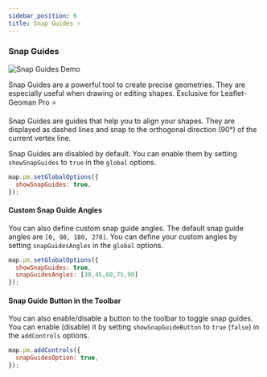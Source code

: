 ```yaml
---
sidebar_position: 6
title: Snap Guides ⭐
---
```


### Snap Guides

![Snap Guides Demo](https://geoman-static.onrender.com/assets/snap-guides-fast.gif)

Snap Guides are a powerful tool to create precise geometries. They are especially useful when drawing or editing shapes. Exclusive for Leaflet-Geoman Pro ⭐

Snap Guides are guides that help you to align your shapes. They are displayed as dashed lines and snap to the orthogonal direction (90°) of the current vertex line. 

Snap Guides are disabled by default. You can enable them by setting `showSnapGuides` to `true` in the `global` options.


```javascript
map.pm.setGlobalOptions({ 
  showSnapGuides: true, 
});
```


#### Custom Snap Guide Angles

You can also define custom snap guide angles. The default snap guide angles are `[0, 90, 180, 270]`. You can define your custom angles by setting `snapGuidesAngles` in the `global` options.

```javascript
map.pm.setGlobalOptions({ 
  showSnapGuides: true, 
  snapGuidesAngles: [30,45,60,75,90]  
});
```


#### Snap Guide Button in the Toolbar

You can also enable/disable a button to the toolbar to toggle snap guides. You can enable (disable) it by setting `showSnapGuideButton` to `true` (`false`) in the `addControls` options.

```javascript
map.pm.addControls({ 
  snapGuidesOption: true, 
});
```
